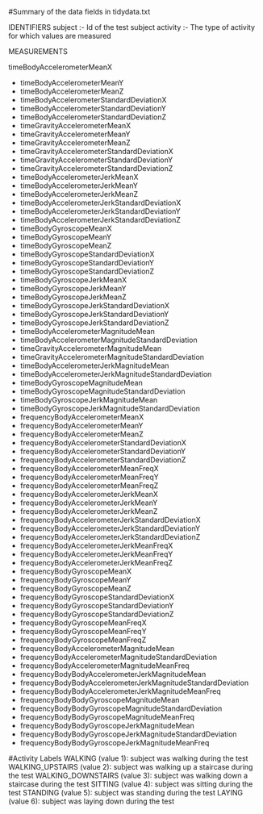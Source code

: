 #Summary of the data fields in tidydata.txt

IDENTIFIERS
subject :-  Id of the test subject
activity :- The type of activity for which values are measured

MEASUREMENTS

timeBodyAccelerometerMeanX
* timeBodyAccelerometerMeanY
* timeBodyAccelerometerMeanZ
* timeBodyAccelerometerStandardDeviationX
* timeBodyAccelerometerStandardDeviationY
* timeBodyAccelerometerStandardDeviationZ
* timeGravityAccelerometerMeanX
* timeGravityAccelerometerMeanY
* timeGravityAccelerometerMeanZ
* timeGravityAccelerometerStandardDeviationX
* timeGravityAccelerometerStandardDeviationY
* timeGravityAccelerometerStandardDeviationZ
* timeBodyAccelerometerJerkMeanX
* timeBodyAccelerometerJerkMeanY
* timeBodyAccelerometerJerkMeanZ
* timeBodyAccelerometerJerkStandardDeviationX
* timeBodyAccelerometerJerkStandardDeviationY
* timeBodyAccelerometerJerkStandardDeviationZ
* timeBodyGyroscopeMeanX
* timeBodyGyroscopeMeanY
* timeBodyGyroscopeMeanZ
* timeBodyGyroscopeStandardDeviationX
* timeBodyGyroscopeStandardDeviationY
* timeBodyGyroscopeStandardDeviationZ
* timeBodyGyroscopeJerkMeanX
* timeBodyGyroscopeJerkMeanY
* timeBodyGyroscopeJerkMeanZ
* timeBodyGyroscopeJerkStandardDeviationX
* timeBodyGyroscopeJerkStandardDeviationY
* timeBodyGyroscopeJerkStandardDeviationZ
* timeBodyAccelerometerMagnitudeMean
* timeBodyAccelerometerMagnitudeStandardDeviation
* timeGravityAccelerometerMagnitudeMean
* timeGravityAccelerometerMagnitudeStandardDeviation
* timeBodyAccelerometerJerkMagnitudeMean
* timeBodyAccelerometerJerkMagnitudeStandardDeviation
* timeBodyGyroscopeMagnitudeMean
* timeBodyGyroscopeMagnitudeStandardDeviation
* timeBodyGyroscopeJerkMagnitudeMean
* timeBodyGyroscopeJerkMagnitudeStandardDeviation
* frequencyBodyAccelerometerMeanX
* frequencyBodyAccelerometerMeanY
* frequencyBodyAccelerometerMeanZ
* frequencyBodyAccelerometerStandardDeviationX
* frequencyBodyAccelerometerStandardDeviationY
* frequencyBodyAccelerometerStandardDeviationZ
* frequencyBodyAccelerometerMeanFreqX
* frequencyBodyAccelerometerMeanFreqY
* frequencyBodyAccelerometerMeanFreqZ
* frequencyBodyAccelerometerJerkMeanX
* frequencyBodyAccelerometerJerkMeanY
* frequencyBodyAccelerometerJerkMeanZ
* frequencyBodyAccelerometerJerkStandardDeviationX
* frequencyBodyAccelerometerJerkStandardDeviationY
* frequencyBodyAccelerometerJerkStandardDeviationZ
* frequencyBodyAccelerometerJerkMeanFreqX
* frequencyBodyAccelerometerJerkMeanFreqY
* frequencyBodyAccelerometerJerkMeanFreqZ
* frequencyBodyGyroscopeMeanX
* frequencyBodyGyroscopeMeanY
* frequencyBodyGyroscopeMeanZ
* frequencyBodyGyroscopeStandardDeviationX
* frequencyBodyGyroscopeStandardDeviationY
* frequencyBodyGyroscopeStandardDeviationZ
* frequencyBodyGyroscopeMeanFreqX
* frequencyBodyGyroscopeMeanFreqY
* frequencyBodyGyroscopeMeanFreqZ
* frequencyBodyAccelerometerMagnitudeMean
* frequencyBodyAccelerometerMagnitudeStandardDeviation
* frequencyBodyAccelerometerMagnitudeMeanFreq
* frequencyBodyBodyAccelerometerJerkMagnitudeMean
* frequencyBodyBodyAccelerometerJerkMagnitudeStandardDeviation
* frequencyBodyBodyAccelerometerJerkMagnitudeMeanFreq
* frequencyBodyBodyGyroscopeMagnitudeMean
* frequencyBodyBodyGyroscopeMagnitudeStandardDeviation
* frequencyBodyBodyGyroscopeMagnitudeMeanFreq
* frequencyBodyBodyGyroscopeJerkMagnitudeMean
* frequencyBodyBodyGyroscopeJerkMagnitudeStandardDeviation
* frequencyBodyBodyGyroscopeJerkMagnitudeMeanFreq


#Activity Labels
WALKING (value 1): subject was walking during the test
WALKING_UPSTAIRS (value 2): subject was walking up a staircase during the test
WALKING_DOWNSTAIRS (value 3): subject was walking down a staircase during the test
SITTING (value 4): subject was sitting during the test
STANDING (value 5): subject was standing during the test
LAYING (value 6): subject was laying down during the test

